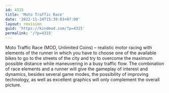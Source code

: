 ```yaml
---
id: 4315
title: 'Moto Traffic Race'
date: '2022-11-24T15:39:03+07:00'
layout: revision
guid: 'https://kindmod.com/?p=4315'
permalink: '/?p=4315'
---
```


Moto Traffic Race (MOD, Unlimited Coins) – realistic motor racing with elements of the runner in which you have to choose one of the available bikes to go to the streets of the city and try to overcome the maximum possible distance while maneuvering in a busy traffic flow. The combination of race elements and a runner will give the gameplay of interest and dynamics, besides several game modes, the possibility of improving technology, as well as excellent graphics will only complement the overall picture.